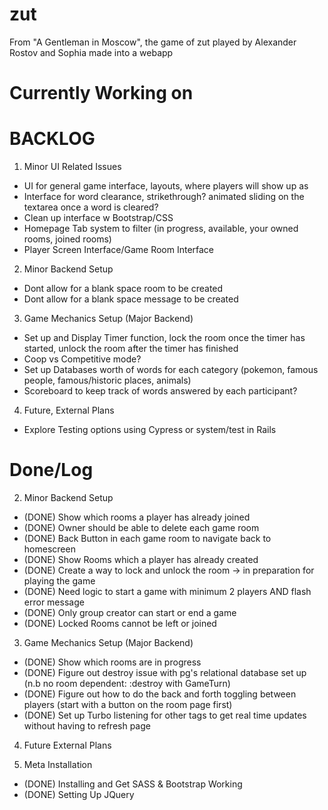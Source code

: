 # zut
From "A Gentleman in Moscow", the game of zut played by Alexander Rostov and Sophia made into a webapp

# Currently Working on

# BACKLOG
1. Minor UI Related Issues
- UI for general game interface, layouts, where players will show up as
- Interface for word clearance, strikethrough? animated sliding on the textarea once a word is cleared?
- Clean up interface w Bootstrap/CSS
- Homepage Tab system to filter (in progress, available, your owned rooms, joined rooms)
- Player Screen Interface/Game Room Interface

2. Minor Backend Setup
- Dont allow for a blank space room to be created
- Dont allow for a blank space message to be created

3. Game Mechanics Setup (Major Backend)
- Set up and Display Timer function, lock the room once the timer has started, unlock the room after the timer has finished
- Coop vs Competitive mode?
- Set up Databases worth of words for each category (pokemon, famous people, famous/historic places, animals)
- Scoreboard to keep track of words answered by each participant?

4. Future, External Plans
- Explore Testing options using Cypress or system/test in Rails


# Done/Log
2. Minor Backend Setup
- (DONE) Show which rooms a player has already joined
- (DONE) Owner should be able to delete each game room
- (DONE) Back Button in each game room to navigate back to homescreen
- (DONE) Show Rooms which a player has already created
- (DONE) Create a way to lock and unlock the room -> in preparation for playing the game
- (DONE) Need logic to start a game with minimum 2 players AND flash error message
- (DONE) Only group creator can start or end a game
- (DONE) Locked Rooms cannot be left or joined

3. Game Mechanics Setup (Major Backend)
- (DONE) Show which rooms are in progress
- (DONE) Figure out destroy issue with pg's relational database set up (n.b no room dependent: :destroy with GameTurn)
- (DONE) Figure out how to do the back and forth toggling between players (start with a button on the room page first)
- (DONE) Set up Turbo listening for other tags to get real time updates without having to refresh page


4. Future External Plans

5. Meta Installation
- (DONE) Installing and Get SASS & Bootstrap Working
- (DONE) Setting Up JQuery




